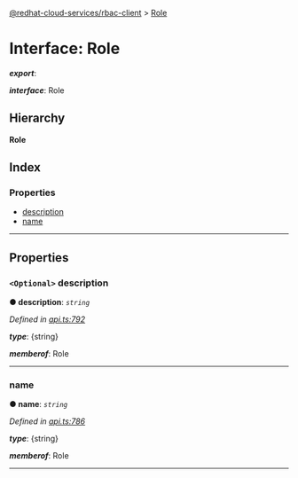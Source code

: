 [@redhat-cloud-services/rbac-client](../README.md) > [Role](../interfaces/role.md)

# Interface: Role

*__export__*: 

*__interface__*: Role

## Hierarchy

**Role**

## Index

### Properties

* [description](role.md#description)
* [name](role.md#name)

---

## Properties

<a id="description"></a>

### `<Optional>` description

**● description**: *`string`*

*Defined in [api.ts:792](https://github.com/RedHatInsights/javascript-clients/blob/master/packages/rbac/api.ts#L792)*

*__type__*: {string}

*__memberof__*: Role

___
<a id="name"></a>

###  name

**● name**: *`string`*

*Defined in [api.ts:786](https://github.com/RedHatInsights/javascript-clients/blob/master/packages/rbac/api.ts#L786)*

*__type__*: {string}

*__memberof__*: Role

___

